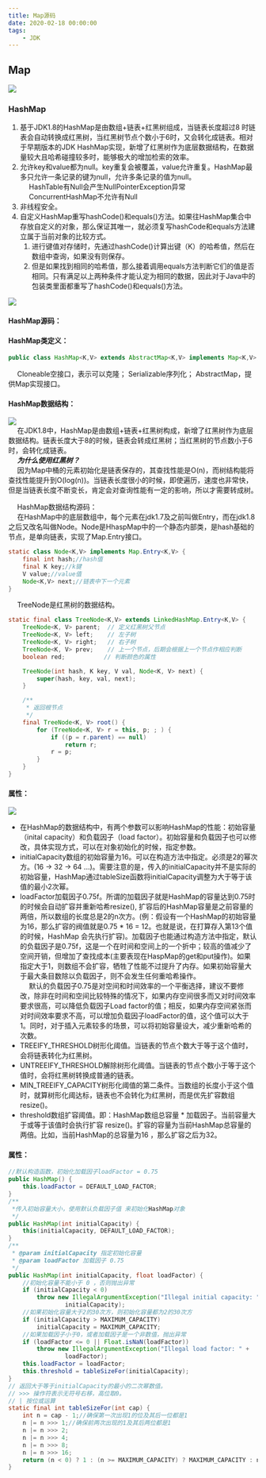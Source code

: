 ```yaml
---
title: Map源码
date: 2020-02-18 00:00:00
tags:
    - JDK
---
```

## Map  
![](../../images/java/JDK/Collection/collection-3.png)  

### HashMap  

1. 基于JDK1.8的HashMap是由数组+链表+红黑树组成，当链表长度超过8 时链表会自动转换成红黑树，当红黑树节点个数小于6时，又会转化成链表。相对于早期版本的JDK HashMap实现，新增了红黑树作为底层数据结构，在数据量较大且哈希碰撞较多时，能够极大的增加检索的效率。
2. 允许key和value都为null。key重复会被覆盖，value允许重复。HashMap最多只允许一条记录的键为null，允许多条记录的值为null。  
&emsp; HashTable有Null会产生NullPointerException异常  
&emsp; ConcurrentHashMap不允许有Null  
3. 非线程安全。  
4. 自定义HashMap重写hashCode()和equals()方法。如果往HashMap集合中存放自定义的对象，那么保证其唯一，就必须复写hashCode和equals方法建立属于当前对象的比较方式。  
    1. 进行键值对存储时，先通过hashCode()计算出键（K）的哈希值，然后在数组中查询，如果没有则保存。  
    2. 但是如果找到相同的哈希值，那么接着调用equals方法判断它们的值是否相同。只有满足以上两种条件才能认定为相同的数据，因此对于Java中的包装类里面都重写了hashCode()和equals()方法。  

![](../../images/java/JDK/Collection/collection-4.png)  

#### HashMap源码：  
#### HashMap类定义：  

```java
public class HashMap<K,V> extends AbstractMap<K,V> implements Map<K,V>, Cloneable, Serializable
```
&emsp; Cloneable空接口，表示可以克隆； Serializable序列化； AbstractMap，提供Map实现接口。  
#### HashMap数据结构：  
![](../../images/java/JDK/Collection/collection-5.png)  
&emsp; 在JDK1.8中，HashMap是由数组+链表+红黑树构成，新增了红黑树作为底层数据结构。链表长度大于8的时候，链表会转成红黑树；当红黑树的节点数小于6时，会转化成链表。  
&emsp; ***为什么使用红黑树？***  
&emsp; 因为Map中桶的元素初始化是链表保存的，其查找性能是O(n)，而树结构能将查找性能提升到O(log(n))。当链表长度很小的时候，即使遍历，速度也非常快，但是当链表长度不断变长，肯定会对查询性能有一定的影响，所以才需要转成树。  

&emsp; HashMap数据结构源码：  
&emsp; 在HashMap中的底层数组中，每个元素在jdk1.7及之前叫做Entry，而在jdk1.8之后又改名叫做Node。Node是HhaspMap中的一个静态内部类，是hash基础的节点，是单向链表，实现了Map.Entry接口。  
```java
static class Node<K,V> implements Map.Entry<K,V> {
    final int hash;//hash值
    final K key;//k键
    V value;//value值
    Node<K,V> next;//链表中下一个元素
}
```

&emsp; TreeNode是红黑树的数据结构。  
```java
static final class TreeNode<K,V> extends LinkedHashMap.Entry<K,V> {
    TreeNode<K, V> parent;  // 定义红黑树父节点
    TreeNode<K, V> left;    // 左子树
    TreeNode<K, V> right;   // 右子树
    TreeNode<K, V> prev;    // 上一个节点，后期会根据上一个节点作相应判断
    boolean red;           // 判断颜色的属性

    TreeNode(int hash, K key, V val, Node<K, V> next) {
        super(hash, key, val, next);
    }

    /**
     * 返回根节点
     */
    final TreeNode<K, V> root() {
        for (TreeNode<K, V> r = this, p; ; ) {
            if ((p = r.parent) == null)
                return r;
            r = p;
        }
    }
}
```

#### 属性：  
![](../../images/java/JDK/Collection/collection-6.png)  
* 在HashMap的数据结构中，有两个参数可以影响HashMap的性能：初始容量（inital capacity）和负载因子（load factor）。初始容量和负载因子也可以修改，具体实现方式，可以在对象初始化的时候，指定参数。  
* initialCapacity数组的初始容量为16。可以在构造方法中指定。必须是2的幂次方。(16 → 32 → 64 ...)。需要注意的是，传入的initialCapacity并不是实际的初始容量，HashMap通过tableSize函数将initialCapacity调整为大于等于该值的最小2次幂。  
* loadFactor加载因子0.75f。所谓的加载因子就是HashMap的容量达到0.75时的时候会自动扩容并重新哈希resize(), 扩容后的HashMap容量是之前容量的两倍，所以数组的长度总是2的n次方。(例：假设有一个HashMap的初始容量为16，那么扩容的阀值就是0.75 * 16 = 12。也就是说，在打算存入第13个值的时候，HashMap 会先执行扩容)。加载因子也能通过构造方法中指定，默认的负载因子是0.75f，这是一个在时间和空间上的一个折中；较高的值减少了空间开销，但增加了查找成本(主要表现在HaspMap的get和put操作)。如果指定大于1，则数组不会扩容，牺牲了性能不过提升了内存。如果初始容量大于最大条目数除以负载因子，则不会发生任何重哈希操作。  
&emsp; 默认的负载因子0.75是对空间和时间效率的一个平衡选择，建议不要修改，除非在时间和空间比较特殊的情况下，如果内存空间很多而又对时间效率要求很高，可以降低负载因子Load factor的值；相反，如果内存空间紧张而对时间效率要求不高，可以增加负载因子loadFactor的值，这个值可以大于1。同时，对于插入元素较多的场景，可以将初始容量设大，减少重新哈希的次数。  
* TREEIFY_THRESHOLD树形化阈值。当链表的节点个数大于等于这个值时，会将链表转化为红黑树。  
* UNTREEIFY_THRESHOLD解除树形化阈值。当链表的节点个数小于等于这个值时，会将红黑树转换成普通的链表。  
* MIN_TREEIFY_CAPACITY树形化阈值的第二条件。当数组的长度小于这个值时，就算树形化阈达标，链表也不会转化为红黑树，而是优先扩容数组resize()。  
* threshold数组扩容阈值。即：HashMap数组总容量 * 加载因子。当前容量大于或等于该值时会执行扩容 resize()。扩容的容量为当前HashMap总容量的两倍。比如，当前HashMap的总容量为16 ，那么扩容之后为32。  

#### 属性：  

```java
//默认构造函数，初始化加载因子loadFactor = 0.75
public HashMap() {
    this.loadFactor = DEFAULT_LOAD_FACTOR;
}
/**
 *传入初始容量大小，使用默认负载因子值 来初始化HashMap对象
 */
public HashMap(int initialCapacity) {
    this(initialCapacity, DEFAULT_LOAD_FACTOR);
}
/**
 * @param initialCapacity 指定初始化容量
 * @param loadFactor 加载因子 0.75
 */
public HashMap(int initialCapacity, float loadFactor) {
    //初始化容量不能小于 0 ，否则抛出异常
    if (initialCapacity < 0)
        throw new IllegalArgumentException("Illegal initial capacity: " +
                initialCapacity);
    //如果初始化容量大于2的30次方，则初始化容量都为2的30次方
    if (initialCapacity > MAXIMUM_CAPACITY)
        initialCapacity = MAXIMUM_CAPACITY;
    //如果加载因子小于0，或者加载因子是一个非数值，抛出异常
    if (loadFactor <= 0 || Float.isNaN(loadFactor))
        throw new IllegalArgumentException("Illegal load factor: " +
                loadFactor);
    this.loadFactor = loadFactor;
    this.threshold = tableSizeFor(initialCapacity);
}
// 返回大于等于initialCapacity的最小的二次幂数值。
// >>> 操作符表示无符号右移，高位取0。
// | 按位或运算
static final int tableSizeFor(int cap) {
    int n = cap - 1;//确保第一次出现1的位及其后一位都是1
    n |= n >>> 1;//确保前两次出现的1及其后两位都是1
    n |= n >>> 2;
    n |= n >>> 4;
    n |= n >>> 8;
    n |= n >>> 16;
    return (n < 0) ? 1 : (n >= MAXIMUM_CAPACITY) ? MAXIMUM_CAPACITY : n + 1;
}
```




